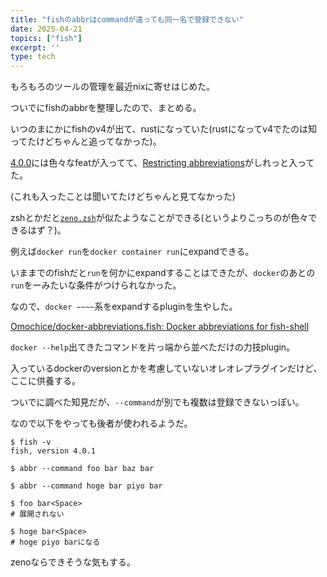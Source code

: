 ```yaml
---
title: "fishのabbrはcommandが違っても同一名で登録できない"
date: 2025-04-21
topics: ["fish"]
excerpt: ''
type: tech
---
```


もろもろのツールの管理を最近nixに寄せはじめた。

ついでにfishのabbrを整理したので、まとめる。

いつのまにかにfishのv4が出て、rustになっていた(rustになってv4でたのは知ってたけどちゃんと追ってなかった)。

[4.0.0](https://github.com/fish-shell/fish-shell/releases/tag/4.0.0)には色々なfeatが入ってて、[Restricting abbreviations](https://github.com/fish-shell/fish-shell/pull/10452)がしれっと入ってた。

(これも入ったことは聞いてたけどちゃんと見てなかった)

zshとかだと[`zeno.zsh`](https://github.com/yuki-yano/zeno.zsh)が似たようなことができる(というよりこっちのが色々できるはず？)。

例えば`docker run`を`docker container run`にexpandできる。

いままでのfishだと`run`を何かにexpandすることはできたが、`docker`のあとの`run`をーみたいな条件がつけられなかった。

なので、`docker ~~~~`系をexpandするpluginを生やした。

[Omochice/docker-abbreviations.fish: Docker abbreviations for fish-shell](https://github.com/Omochice/docker-abbreviations.fish)

`docker --help`出てきたコマンドを片っ端から並べただけの力技plugin。

入っているdockerのversionとかを考慮していないオレオレプラグインだけど、ここに供養する。

ついでに調べた知見だが、`--command`が別でも複数は登録できないっぽい。

なので以下をやっても後者が使われるようだ。

```fish
$ fish -v
fish, version 4.0.1

$ abbr --command foo bar baz bar

$ abbr --command hoge bar piyo bar

$ foo bar<Space>
# 展開されない

$ hoge bar<Space>
# hoge piyo barになる
```

zenoならできそうな気もする。
